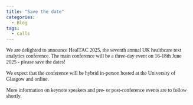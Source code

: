 ```yaml
---
title: "Save the date"
categories:
  - Blog
tags:
  - calls
---
```

<html>  
<head>
<style>
body {
  font-family: Times New Roman;
}
</style>
</head>
<body>
We are delighted to announce HealTAC 2025, the seventh annual UK healthcare text analytics conference. The main conference will be a three-day event on 16-18th June 2025 - please save the dates!

We expect that the conference will be hybrid in-person hosted at the University of Glasgow and online. 

More information on keynote speakers and pre- or post-conference events are to follow shortly.
</body>
</html>
